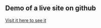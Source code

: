 ## Demo of a live site on github

[Visit it here to see it](https://amlwwalker.github.com/data-fellowship-git)